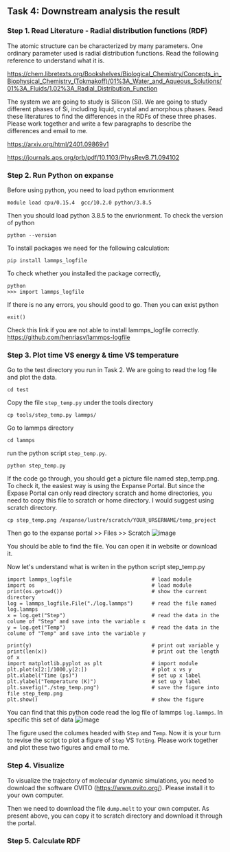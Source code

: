 ## Task 4: Downstream analysis the result
### Step 1. Read Literature - Radial distribution functions (RDF)
The atomic structure can be characterized by many parameters. One ordinary parameter used is radial distribution functions. Read the following reference to understand what it is.

https://chem.libretexts.org/Bookshelves/Biological_Chemistry/Concepts_in_Biophysical_Chemistry_(Tokmakoff)/01%3A_Water_and_Aqueous_Solutions/01%3A_Fluids/1.02%3A_Radial_Distribution_Function

The system we are going to study is Silicon (Si). We are going to study different phases of Si, including liquid, crystal and amorphous phases. Read these literatures to find the differences in the RDFs of these three phases. Please work together and write a few paragraphs to describe the differences and email to me.

https://arxiv.org/html/2401.09869v1

https://journals.aps.org/prb/pdf/10.1103/PhysRevB.71.094102

### Step 2. Run Python on expanse
Before using python, you need to load python envrionment
```
module load cpu/0.15.4  gcc/10.2.0 python/3.8.5
```
Then you should load python 3.8.5 to the envrionment. To check the version of python
```
python --version
```
To install packages we need for the following calculation:
```
pip install lammps_logfile
```
To check whether you installed the package correctly,

```
python
>>> import lammps_logfile
```
If there is no any errors, you should good to go. Then you can exist python
```
exit()
```
Check this link if you are not able to install lammps_logfile correctly. https://github.com/henriasv/lammps-logfile
### Step 3. Plot time VS energy & time VS temperature
Go to the test directory you run in Task 2. We are going to read the log file and plot the data.
```
cd test
```
Copy the file `step_temp.py` under the tools directory
```
cp tools/step_temp.py lammps/
```
Go to lammps directory
```
cd lammps
```
run the python script `step_temp.py`.
```
python step_temp.py
```
If the code go through, you should get a picture file named step_temp.png. To check it, the easiest way is using the Expanse Portal. But since the Expase Portal can only read directory scratch and home directories, you need to copy this file to scratch or home directory. I would suggest using scratch directory.
```
cp step_temp.png /expanse/lustre/scratch/YOUR_URSERNAME/temp_project
```
Then go to the expanse portal >> Files >> Scratch
![image](https://github.com/yjia5/Enlace_Training_2024_summer/assets/53623594/7b64c51f-2379-4735-bb78-48df0866787d)

You should be able to find the file. You can open it in website or download it.

Now let's understand what is writen in the python script step_temp.py
```
import lammps_logfile                          # load module
import os                                      # load module
print(os.getcwd())                             # show the current directory
log = lammps_logfile.File("./log.lammps")      # read the file named log.lammps
x = log.get("Step")                            # read the data in the colume of "Step" and save into the variable x
y = log.get("Temp")                            # read the data in the colume of "Temp" and save into the variable y

print(y)                                       # print out variable y
print(len(x))                                  # print out the length of x
import matplotlib.pyplot as plt                # import module
plt.plot(x[2:]/1000,y[2:])                     # plot x vs y
plt.xlabel("Time (ps)")                        # set up x label
plt.ylabel("Temperature (K)")                  # set up y label
plt.savefig("./step_temp.png")                 # save the figure into file step_temp.png
plt.show()                                     # show the figure

```
You can find that this python code read the log file of lammps `log.lammps`. In specific this set of data
![image](https://github.com/yjia5/Enlace_Training_2024_summer/assets/53623594/cb6851a1-804e-48f3-b05c-07ddc4fa4873)

The figure used the columes headed with `Step` and `Temp`. Now it is your turn to revise the script to plot a figure of `Step` VS `TotEng`. Please work together and plot these two figures and email to me.

### Step 4. Visualize 
To visualize the trajectory of molecular dynamic simulations, you need to download the software OVITO (https://www.ovito.org/). Please install it to your own computer. 

Then we need to download the file `dump.melt` to your own computer. As present above, you can copy it to scratch directory and download it through the portal.
### Step 5. Calculate RDF



